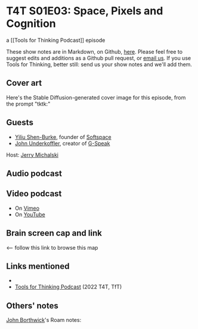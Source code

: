 # T4T S01E03: Space, Pixels and Cognition

a [[Tools for Thinking Podcast]] episode

These show notes are in Markdown, on Github, [here](https://github.com/OpenGlobalMind/rel8-wiki/blob/main/Tools%20for%20Thinking%20Podcast.md). Please feel free to suggest edits and additions as a Github pull request, or  [email us](mailto:sociate@gmail.com). If you use Tools for Thinking, better still: send us your show notes and we'll add them. 

## Cover art

Here's the Stable Diffusion-generated cover image for this episode, from the prompt "tktk:"



## Guests

- [Yiliu Shen-Burke](https://www.linkedin.com/in/yiliushenburke/), founder of [Softspace](https://soft.space/)
- [John Underkoffler](https://www.linkedin.com/in/john-underkoffler/), creator of [G-Speak](http://www.oblong.com/g-speak/)

Host: [Jerry Michalski](https://www.jerrymichalski.com/)

## Audio podcast 



## Video podcast  

- On [Vimeo]()
- On [YouTube]()


## Brain screen cap and link


  <-- follow this link to browse this map

## Links mentioned

- 
- [Tools for Thinking Podcast](https://bra.in/2vGNna) (2022 T4T, TfT)

## Others' notes

[John Borthwick](https://www.linkedin.com/in/jborthwick/)'s Roam notes: 

